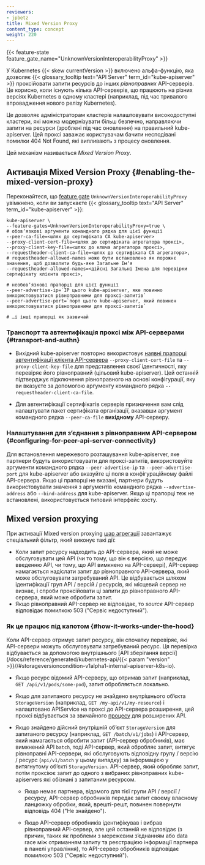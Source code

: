 ```yaml
---
reviewers:
- jpbetz
title: Mixed Version Proxy
content_type: concept
weight: 220
---
```


<!-- огляд -->

{{< feature-state feature_gate_name="UnknownVersionInteroperabilityProxy" >}}

У Kubernetes {{< skew currentVersion >}} включено альфа-функцію, яка дозволяє {{< glossary_tooltip text="API Server" term_id="kube-apiserver" >}} проксійовати запити ресурсів до інших _рівноправних_ API-серверів. Це корисно, коли існують кілька API-серверів, що працюють на різних версіях Kubernetes в одному кластері (наприклад, під час тривалого впровадження нового релізу Kubernetes).

Це дозволяє адміністраторам кластерів налаштовувати високодоступні кластери, які можна модернізувати більш безпечно, направляючи запити на ресурси (зроблені під час оновлення) на правильний kube-apiserver. Цей проксі заважає користувачам бачити несподівані помилки 404 Not Found, які випливають з процесу оновлення.

Цей механізм називається _Mixed Version Proxy_.

## Активація Mixed Version Proxy {#enabling-the-mixed-version-proxy}

Переконайтеся, що [feature gate](/uk/docs/reference/command-line-tools-reference/feature-gates/) `UnknownVersionInteroperabilityProxy` увімкнено, коли ви запускаєте {{< glossary_tooltip text="API Server" term_id="kube-apiserver" >}}:

```shell
kube-apiserver \
--feature-gates=UnknownVersionInteroperabilityProxy=true \
# обовʼязкові аргументи командного рядка для цієї функції
--peer-ca-file=<шлях до сертифіката CA kube-apiserver>
--proxy-client-cert-file=<шлях до сертифіката агрегатора проксі>,
--proxy-client-key-file=<шлях до ключа агрегатора проксі>,
--requestheader-client-ca-file=<шлях до сертифіката CA агрегатора>,
# requestheader-allowed-names може бути встановлено як порожнє значення, щоб дозволити будь-яке Загальне Імʼя
--requestheader-allowed-names=<дійсні Загальні Імена для перевірки сертифікату клієнта проксі>,

# необовʼязкові прапорці для цієї функції
--peer-advertise-ip=`IP цього kube-apiserver, яке повинно використовуватися рівноправними для проксі-запитів`
--peer-advertise-port=`порт цього kube-apiserver, який повинен використовуватися рівноправними для проксі-запитів`

# …і інші прапорці як зазвичай
```

### Транспорт та автентифікація проксі між API-серверами {#transport-and-authn}

* Вихідний kube-apiserver повторно використовує
  [наявні прапорці автентифікації клієнта API-сервера](/uk/docs/tasks/extend-kubernetes/configure-aggregation-layer/#kubernetes-apiserver-client-authentication) `--proxy-client-cert-file` та `--proxy-client-key-file` для представлення своєї ідентичності, яку перевіряє його рівноправний (цільовий kube-apiserver). Цей останній підтверджує підключення рівноправного на основі конфігурації, яку ви вказуєте за допомогою аргументу командного рядка `--requestheader-client-ca-file`.

* Для автентифікації сертифікатів серверів призначення вам слід налаштувати пакет сертифіката організації, вказавши аргумент командного рядка `--peer-ca-file` **вихідному** API-серверу.

### Налаштування для зʼєднання з рівноправним API-сервером {#configuring-for-peer-api-server-connectivity}

Для встановлення мережевого розташування kube-apiserver, яке партнери будуть використовувати для проксі-запитів, використовуйте аргументи командного рядка `--peer-advertise-ip` та `--peer-advertise-port` для kube-apiserver або вказуйте ці поля в конфігураційному файлі API-сервера. Якщо ці прапорці не вказані, партнери будуть використовувати значення з аргументів командного рядка `--advertise-address` або `--bind-address` для kube-apiserver. Якщо ці прапорці теж не встановлені, використовується типовий інтерфейс хосту.

## Mixed version proxying

При активації Mixed version proxying [шар агрегації](/uk/docs/concepts/extend-kubernetes/api-extension/apiserver-aggregation/) завантажує спеціальний фільтр, який виконує такі дії:

* Коли запит ресурсу надходить до API-сервера, який не може обслуговувати цей API (чи то тому, що він є версією, що передує введенню API, чи тому, що API вимкнено на API-сервері), API-сервер намагається надіслати запит до рівноправного API-сервера, який може обслуговувати затребуваний API. Це відбувається шляхом ідентифікації груп API / версій / ресурсів, які місцевий сервер не визнає, і спроби проксійовати ці запити до рівноправного API-сервера, який може обробити запит.
* Якщо рівноправний API-сервер не відповідає, то _source_ API-сервер відповідає помилкою 503 ("Сервіс недоступний").

### Як це працює під капотом {#how-it-works-under-the-hood}

Коли API-сервер отримує запит ресурсу, він спочатку перевіряє, які API-сервери можуть обслуговувати затребуваний ресурс. Ця перевірка відбувається за допомогою внутрішнього [API зберігання версії](/docs/reference/generated/kubernetes-api/{{< param "version" >}}//#storageversioncondition-v1alpha1-internal-apiserver-k8s-io).

* Якщо ресурс відомий API-серверу, що отримав запит (наприклад, `GET /api/v1/pods/some-pod`), запит обробляється локально.

* Якщо для запитаного ресурсу не знайдено внутрішнього обʼєкта `StorageVersion` (наприклад, `GET /my-api/v1/my-resource`) і налаштовано APIService на проксі до  API-сервера розширення, цей проксі відбувається за звичайного [процесу](/uk/docs/tasks/extend-kubernetes/configure-aggregation-layer/) для розширених API.

* Якщо знайдено дійсний внутрішній обʼєкт `StorageVersion` для запитаного ресурсу (наприклад, `GET /batch/v1/jobs`) і API-сервер, який намагається обробити запит (API-сервер обробників), має вимкнений API `batch`, тоді API-сервер, який обробляє запит, витягує рівноправні API-сервери, які обслуговують відповідну групу / версію / ресурс (`api/v1/batch` у цьому випадку) за інформацією у витягнутому обʼєкті `StorageVersion`.  API-сервер, який обробляє запит, потім проксіює запит до одного з вибраних рівноправних kube-apiservers які обізнані з запитаним ресурсом.

  * Якщо немає партнера, відомого для тієї групи API / версії / ресурсу, API-сервер обробників передає запит своєму власному ланцюжку обробки, який, врешті-решт, повинен повернути відповідь 404 ("Не знайдено").

  * Якщо API-сервер обробників ідентифікував і вибрав рівноправний API-сервер, але цей останній не відповідає (з причин, таких як проблеми з мережевим зʼєднанням або data race між отриманням запиту та реєстрацією інформації партнера в панелі управління), то API-сервер обробників відповідає помилкою 503 ("Сервіс недоступний").
